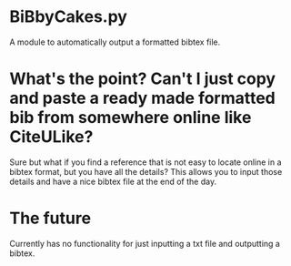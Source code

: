 # BiBbyCakes.py
A module to automatically output a formatted bibtex file. 

# What's the point? Can't I just copy and paste a ready made formatted bib from somewhere online like CiteULike?
Sure but what if you find a reference that is not easy to locate online in a bibtex format, but you have all the details? This allows you to input those details and have a nice bibtex file at the end of the day. 

# The future
Currently has no functionality for just inputting a txt file and outputting a bibtex. 
